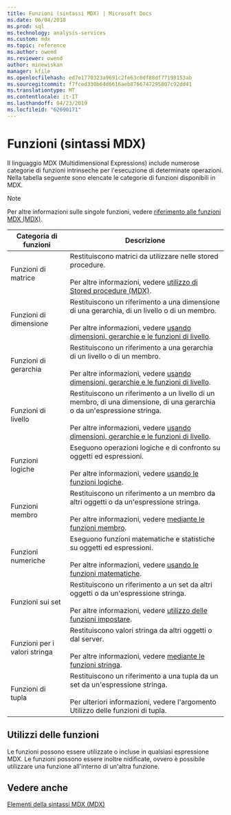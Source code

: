 ```yaml
---
title: Funzioni (sintassi MDX) | Microsoft Docs
ms.date: 06/04/2018
ms.prod: sql
ms.technology: analysis-services
ms.custom: mdx
ms.topic: reference
ms.author: owend
ms.reviewer: owend
author: minewiskan
manager: kfile
ms.openlocfilehash: ed7e1770323a9691c2fe63c0df88df77198153ab
ms.sourcegitcommit: f7fced330b64d6616aeb8766747295807c92dd41
ms.translationtype: MT
ms.contentlocale: it-IT
ms.lasthandoff: 04/23/2019
ms.locfileid: "62690171"
---
```

# <a name="functions-mdx-syntax"></a>Funzioni (sintassi MDX)


  Il linguaggio MDX (Multidimensional Expressions) include numerose categorie di funzioni intrinseche per l'esecuzione di determinate operazioni. Nella tabella seguente sono elencate le categorie di funzioni disponibili in MDX.  
  
> [!NOTE]  
>  Per altre informazioni sulle singole funzioni, vedere [riferimento alle funzioni MDX &#40;MDX&#41;](../mdx/mdx-function-reference-mdx.md).  
  
|Categoria di funzioni|Descrizione|  
|-----------------------|-----------------|  
|Funzioni di matrice|Restituiscono matrici da utilizzare nelle stored procedure.<br /><br /> Per altre informazioni, vedere [utilizzo di Stored procedure &#40;MDX&#41;](../mdx/using-stored-procedures-mdx.md).|  
|Funzioni di dimensione|Restituiscono un riferimento a una dimensione di una gerarchia, di un livello o di un membro.<br /><br /> Per altre informazioni, vedere [usando dimensioni, gerarchie e le funzioni di livello](../mdx/using-dimension-hierarchy-and-level-functions.md).|  
|Funzioni di gerarchia|Restituiscono un riferimento a una gerarchia di un livello o di un membro.<br /><br /> Per altre informazioni, vedere [usando dimensioni, gerarchie e le funzioni di livello](../mdx/using-dimension-hierarchy-and-level-functions.md).|  
|Funzioni di livello|Restituiscono un riferimento a un livello di un membro, di una dimensione, di una gerarchia o da un'espressione stringa.<br /><br /> Per altre informazioni, vedere [usando dimensioni, gerarchie e le funzioni di livello](../mdx/using-dimension-hierarchy-and-level-functions.md).|  
|Funzioni logiche|Eseguono operazioni logiche e di confronto su oggetti ed espressioni.<br /><br /> Per altre informazioni, vedere [usando le funzioni logiche](../mdx/using-logical-functions.md).|  
|Funzioni membro|Restituiscono un riferimento a un membro da altri oggetti o da un'espressione stringa.<br /><br /> Per altre informazioni, vedere [mediante le funzioni membro](../mdx/using-member-functions.md).|  
|Funzioni numeriche|Eseguono funzioni matematiche e statistiche su oggetti ed espressioni.<br /><br /> Per altre informazioni, vedere [usando le funzioni matematiche](../mdx/using-mathematical-functions.md).|  
|Funzioni sui set|Restituiscono un riferimento a un set da altri oggetti o da un'espressione stringa.<br /><br /> Per altre informazioni, vedere [utilizzo delle funzioni impostare](../mdx/using-set-functions.md).|  
|Funzioni per i valori stringa|Restituiscono valori stringa da altri oggetti o dal server.<br /><br /> Per altre informazioni, vedere [mediante le funzioni stringa](../mdx/using-string-functions.md).|  
|Funzioni di tupla|Restituiscono un riferimento a una tupla da un set da un'espressione stringa.<br /><br /> Per ulteriori informazioni, vedere l'argomento Utilizzo delle funzioni di tupla.|  
  
## <a name="uses-of-functions"></a>Utilizzi delle funzioni  
 Le funzioni possono essere utilizzate o incluse in qualsiasi espressione MDX. Le funzioni possono essere inoltre nidificate, ovvero è possibile utilizzare una funzione all'interno di un'altra funzione.  
  
## <a name="see-also"></a>Vedere anche  
 [Elementi della sintassi MDX &#40;MDX&#41;](../mdx/mdx-syntax-elements-mdx.md)  
  
  
